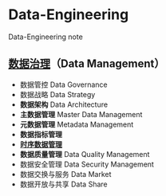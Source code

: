 # Data-Engineering
Data-Engineering note

## [数据治理](https://www.techtarget.com/searchdatamanagement/definition/data-governance)（Data Management）
- 数据管控 Data Governance
- 数据战略 Data Strategy
- **数据架构** Data Architecture
- **主数据管理** Master Data Management
- **元数据管理** Metadata Management
- **数据指标管理**
- [**时序数据管理**](https://jishuin.proginn.com/p/763bfbd54aab)
- **数据质量管理** Data Quality Management
- 数据安全管理 Data Security Management
- 数据交换与服务 Data Market
- 数据开放与共享 Data Share





